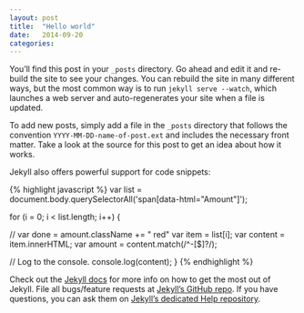 ```yaml
---
layout: post
title:  "Hello world"
date:   2014-09-20
categories:
---
```


You’ll find this post in your `_posts` directory. Go ahead and edit it and re-build the site to see your changes. You can rebuild the site in many different ways, but the most common way is to run `jekyll serve --watch`, which launches a web server and auto-regenerates your site when a file is updated.

To add new posts, simply add a file in the `_posts` directory that follows the convention `YYYY-MM-DD-name-of-post.ext` and includes the necessary front matter. Take a look at the source for this post to get an idea about how it works.

Jekyll also offers powerful support for code snippets:

{% highlight javascript %}
var list = document.body.querySelectorAll('span[data-html="Amount"]');

for (i = 0; i < list.length; i++) {
 
  // var done = amount.className += " red" 
  var item    = list[i];
  var content = item.innerHTML;
  var amount  = content.match(/^-[$]?/);

  // Log to the console.
  console.log(content);
}
{% endhighlight %}

Check out the [Jekyll docs][jekyll] for more info on how to get the most out of Jekyll. File all bugs/feature requests at [Jekyll’s GitHub repo][jekyll-gh]. If you have questions, you can ask them on [Jekyll’s dedicated Help repository][jekyll-help].

[jekyll]:      http://jekyllrb.com
[jekyll-gh]:   https://github.com/jekyll/jekyll
[jekyll-help]: https://github.com/jekyll/jekyll-help
